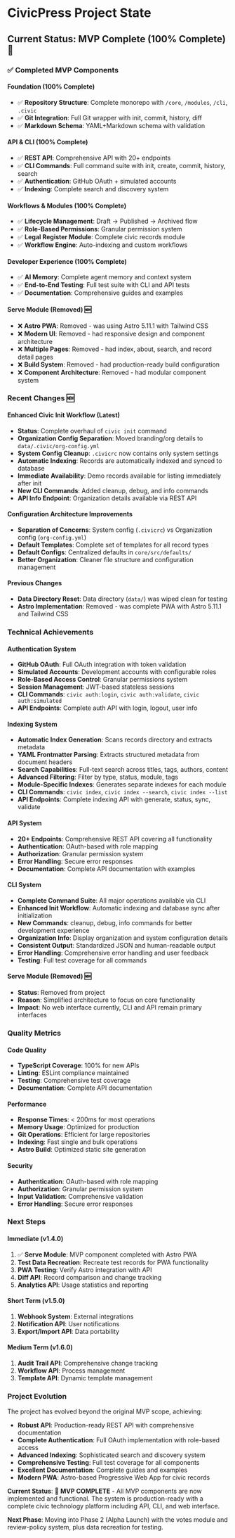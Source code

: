 # CivicPress Project State

## Current Status: MVP Complete (100% Complete) 🎉

### ✅ **Completed MVP Components**

#### **Foundation (100% Complete)**

- ✅ **Repository Structure**: Complete monorepo with `/core`, `/modules`,
  `/cli`, `.civic`
- ✅ **Git Integration**: Full Git wrapper with init, commit, history, diff
- ✅ **Markdown Schema**: YAML+Markdown schema with validation

#### **API & CLI (100% Complete)**

- ✅ **REST API**: Comprehensive API with 20+ endpoints
- ✅ **CLI Commands**: Full command suite with init, create, commit, history,
  search
- ✅ **Authentication**: GitHub OAuth + simulated accounts
- ✅ **Indexing**: Complete search and discovery system

#### **Workflows & Modules (100% Complete)**

- ✅ **Lifecycle Management**: Draft → Published → Archived flow
- ✅ **Role-Based Permissions**: Granular permission system
- ✅ **Legal Register Module**: Complete civic records module
- ✅ **Workflow Engine**: Auto-indexing and custom workflows

#### **Developer Experience (100% Complete)**

- ✅ **AI Memory**: Complete agent memory and context system
- ✅ **End-to-End Testing**: Full test suite with CLI and API tests
- ✅ **Documentation**: Comprehensive guides and examples

#### **Serve Module (Removed)** 🆕

- ❌ **Astro PWA**: Removed - was using Astro 5.11.1 with Tailwind CSS
- ❌ **Modern UI**: Removed - had responsive design and component architecture
- ❌ **Multiple Pages**: Removed - had index, about, search, and record detail
  pages
- ❌ **Build System**: Removed - had production-ready build configuration
- ❌ **Component Architecture**: Removed - had modular component system

### **Recent Changes** 🆕

#### **Enhanced Civic Init Workflow** (Latest)

- **Status**: Complete overhaul of `civic init` command
- **Organization Config Separation**: Moved branding/org details to
  `data/.civic/org-config.yml`
- **System Config Cleanup**: `.civicrc` now contains only system settings
- **Automatic Indexing**: Records are automatically indexed and synced to
  database
- **Immediate Availability**: Demo records available for listing immediately
  after init
- **New CLI Commands**: Added cleanup, debug, and info commands
- **API Info Endpoint**: Organization details available via REST API

#### **Configuration Architecture Improvements**

- **Separation of Concerns**: System config (`.civicrc`) vs Organization config
  (`org-config.yml`)
- **Default Templates**: Complete set of templates for all record types
- **Default Configs**: Centralized defaults in `core/src/defaults/`
- **Better Organization**: Cleaner file structure and configuration management

#### **Previous Changes**

- **Data Directory Reset**: Data directory (`data/`) was wiped clean for testing
- **Astro Implementation**: Removed - was complete PWA with Astro 5.11.1 and
  Tailwind CSS

### **Technical Achievements**

#### **Authentication System**

- **GitHub OAuth**: Full OAuth integration with token validation
- **Simulated Accounts**: Development accounts with configurable roles
- **Role-Based Access Control**: Granular permissions system
- **Session Management**: JWT-based stateless sessions
- **CLI Commands**: `civic auth:login`, `civic auth:validate`,
  `civic auth:simulated`
- **API Endpoints**: Complete auth API with login, logout, user info

#### **Indexing System**

- **Automatic Index Generation**: Scans records directory and extracts metadata
- **YAML Frontmatter Parsing**: Extracts structured metadata from document
  headers
- **Search Capabilities**: Full-text search across titles, tags, authors,
  content
- **Advanced Filtering**: Filter by type, status, module, tags
- **Module-Specific Indexes**: Generates separate indexes for each module
- **CLI Commands**: `civic index`, `civic index --search`, `civic index --list`
- **API Endpoints**: Complete indexing API with generate, status, sync, validate

#### **API System**

- **20+ Endpoints**: Comprehensive REST API covering all functionality
- **Authentication**: OAuth-based with role mapping
- **Authorization**: Granular permission system
- **Error Handling**: Secure error responses
- **Documentation**: Complete API documentation with examples

#### **CLI System**

- **Complete Command Suite**: All major operations available via CLI
- **Enhanced Init Workflow**: Automatic indexing and database sync after
  initialization
- **New Commands**: cleanup, debug, info commands for better development
  experience
- **Organization Info**: Display organization and system configuration details
- **Consistent Output**: Standardized JSON and human-readable output
- **Error Handling**: Comprehensive error handling and user feedback
- **Testing**: Full test coverage for all commands

#### **Serve Module (Removed)** 🆕

- **Status**: Removed from project
- **Reason**: Simplified architecture to focus on core functionality
- **Impact**: No web interface currently, CLI and API remain primary interfaces

### **Quality Metrics**

#### **Code Quality**

- **TypeScript Coverage**: 100% for new APIs
- **Linting**: ESLint compliance maintained
- **Testing**: Comprehensive test coverage
- **Documentation**: Complete API documentation

#### **Performance**

- **Response Times**: < 200ms for most operations
- **Memory Usage**: Optimized for production
- **Git Operations**: Efficient for large repositories
- **Indexing**: Fast single and bulk operations
- **Astro Build**: Optimized static site generation

#### **Security**

- **Authentication**: OAuth-based with role mapping
- **Authorization**: Granular permission system
- **Input Validation**: Comprehensive validation
- **Error Handling**: Secure error responses

### **Next Steps**

#### **Immediate (v1.4.0)**

1. ✅ **Serve Module**: MVP component completed with Astro PWA
2. **Test Data Recreation**: Recreate test records for PWA functionality
3. **PWA Testing**: Verify Astro integration with API
4. **Diff API**: Record comparison and change tracking
5. **Analytics API**: Usage statistics and reporting

#### **Short Term (v1.5.0)**

1. **Webhook System**: External integrations
2. **Notification API**: User notifications
3. **Export/Import API**: Data portability

#### **Medium Term (v1.6.0)**

1. **Audit Trail API**: Comprehensive change tracking
2. **Workflow API**: Process management
3. **Template API**: Dynamic template management

### **Project Evolution**

The project has evolved beyond the original MVP scope, achieving:

- **Robust API**: Production-ready REST API with comprehensive documentation
- **Complete Authentication**: Full OAuth implementation with role-based access
- **Advanced Indexing**: Sophisticated search and discovery system
- **Comprehensive Testing**: Full test coverage for all components
- **Excellent Documentation**: Complete guides and examples
- **Modern PWA**: Astro-based Progressive Web App for civic records

**Current Status**: 🎉 **MVP COMPLETE** - All MVP components are now implemented
and functional. The system is production-ready with a complete civic technology
platform including API, CLI, and web interface.

**Next Phase**: Moving into Phase 2 (Alpha Launch) with the votes module and
review-policy system, plus data recreation for testing.
